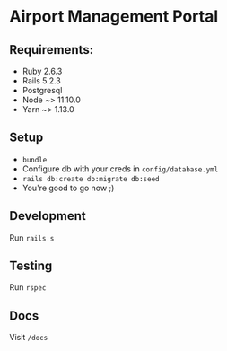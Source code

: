 # Airport Management Portal

## Requirements:
* Ruby 2.6.3
* Rails 5.2.3
* Postgresql
* Node ~> 11.10.0
* Yarn ~> 1.13.0

## Setup
* `bundle`
* Configure db with your creds in `config/database.yml`
* `rails db:create db:migrate db:seed`
* You're good to go now ;)

## Development
Run `rails s`

## Testing
Run `rspec`

## Docs
Visit `/docs`
